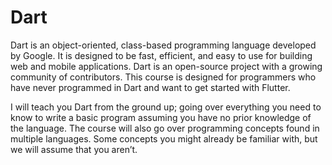 # Dart 
Dart is an object-oriented, class-based programming language developed by Google. It is designed to be fast, efficient, and easy to use for building web and mobile applications. Dart is an open-source project with a growing community of contributors.
This course is designed for programmers who have never programmed in Dart and want to get started with Flutter.

I will teach you Dart from the ground up; going over everything you need to know to write a basic program assuming you have no prior knowledge of the language. The course will also go over programming concepts found in multiple languages. Some concepts you might already be familiar with, but we will assume that you aren’t.


